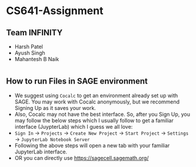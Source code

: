 # CS641-Assignment
## Team INFINITY
- Harsh Patel
- Ayush Singh
- Mahantesh B Naik
#
##  How to run Files in SAGE environment
- We suggest using `Cocalc` to get an environment already set up with SAGE. You may work with Cocalc anonymously, but we recommend Signing Up as it saves your work.
- Also, Cocalc may not have the best interface. So, after you Sign Up, you may follow the below steps which I usually follow to get a familiar interface (JuypterLab) which I guess we all love:
- `Sign In` → `Projects` → `Create New Project` → `Start Project` → `Settings` → `JupyterLab Notebook Server`
- Following the above steps will open a new tab with your familiar JupyterLab interface.
- OR you can directly use https://sagecell.sagemath.org/
